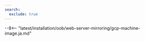 ```yaml
---
search:
  exclude: true
---
```


--8<-- "latest/installation/oob/web-server-mirroring/gcp-machine-image.ja.md"